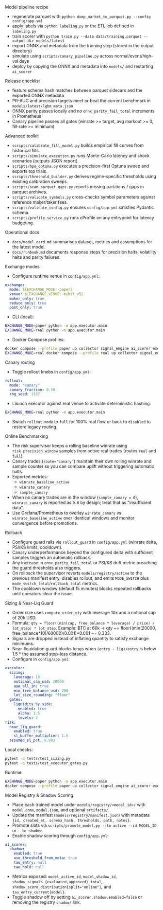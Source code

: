 

Model pipeline recipe
- regenerate parquet with `python dump_market_to_parquet.py --config config/app.yml`
- apply labels via `python labeling.py` or the ETL job defined in `labeling.py`
- train scorer with `python train.py --data data/training.parquet --output-dir models/latest`
- export ONNX and metadata from the training step (stored in the output directory)
- simulate using `scripts/canary_pipeline.py` across normal/event/high-vol days
- deploy by copying the ONNX and metadata into `models/` and restarting `ai_scorer`

Release checklist
- feature schema hash matches between parquet sidecars and the exported ONNX metadata
- PR-AUC and precision targets meet or beat the current benchmark in `models/latest/lgbm_meta.json`
- ONNX parity passes locally and no `onnx_parity_fail_total` increments in Prometheus
- Canary pipeline passes all gates (winrate >= target, avg markout >= 0, fill-rate >= minimum)

Advanced toolkit
- `scripts/calibrate_fill_model.py` builds empirical fill curves from historical fills.
- `scripts/simulate_execution.py` runs Monte-Carlo latency and shock scenarios (outputs JSON report).
- `scripts/hpo_optuna.py` executes a precision-first Optuna sweep and exports top trials.
- `scripts/threshold_builder.py` derives regime-specific thresholds using existing calibration sweeps.
- `scripts/scan_parquet_gaps.py` reports missing partitions / gaps in parquet archives.
- `scripts/validate_symbols.py` cross-checks symbol parameters against reference maker/taker fees.
- `scripts/validate_config.py` ensures `config/app.yml` satisfies Pydantic schema.
- `scripts/profile_service.py` runs cProfile on any entrypoint for latency budgeting.

Operational docs
- `docs/model_card.md` summarises dataset, metrics and assumptions for the latest model.
- `docs/runbook.md` documents response steps for precision halts, volatility halts and parity failures.

Exchange modes
- Configure runtime venue in `config/app.yml`:

```yaml
exchange:
  mode: ${EXCHANGE_MODE:-paper}
  venue: ${EXCHANGE_VENUE:-bybit_v5}
  maker_only: true
  reduce_only: true
  post_only: true
```

- CLI (local):

```bash
EXCHANGE_MODE=paper python -m app.executor.main
EXCHANGE_MODE=real python -m app.executor.main
```

- Docker Compose profiles:

```bash
docker compose --profile paper up collector signal_engine ai_scorer executor
EXCHANGE_MODE=real docker compose --profile real up collector signal_engine ai_scorer executor
```


Canary routing
- Toggle rollout knobs in `config/app.yml`:

```yaml
rollout:
  mode: "canary"
  canary_fraction: 0.10
  rng_seed: 1337
```

- Launch executor against real venue to activate deterministic hashing:

```bash
EXCHANGE_MODE=real python -m app.executor.main
```

- Switch `rollout.mode` to `full` for 100% real flow or back to `disabled` to restore legacy routing.


Online Benchmarking
- The risk supervisor keeps a rolling baseline winrate using `risk.precision.window` samples from active real trades (routes `real` and `full`).
- Canary trades (`route="canary"`) maintain their own rolling winrate and sample counter so you can compare uplift without triggering automatic halts.
- Exported metrics:
  - `winrate_baseline_active`
  - `winrate_canary`
  - `sample_canary`
- When no canary trades are in the window (`sample_canary = 0`), `winrate_canary` is reported as `0.0` by design; treat that as "insufficient data".
- Use Grafana/Prometheus to overlay `winrate_canary` vs `winrate_baseline_active` over identical windows and monitor convergence before promotions.

Rollback
- Configure guard rails via `rollout_guard` in `config/app.yml` (winrate delta, PSI/KS limits, cooldown).
- Canary underperformance beyond the configured delta with sufficient samples triggers an automatic rollback.
- Any increase in `onnx_parity_fail_total` or PSI/KS drift metric breaching the guard thresholds also triggers.
- On rollback the supervisor reverts `models/registry/active` to the previous manifest entry, disables rollout, and emits `MODE_SWITCH` plus `mode_switch_total`/`rollback_total` metrics.
- The cooldown window (default 15 minutes) blocks repeated rollbacks until operators clear the issue.


Sizing & Near-Liq Guard
- Order size uses `compute_order_qty` with leverage 10x and a notional cap of 20k USD.
- Formula: `qty = floor((min(cap, free_balance * leverage) / price) / lot_step) * lot_step`.
  Example: BTC at 60k -> qty ~= floor((min(20000, free_balance*10)/60000)/0.001)*0.001 ~= 0.333.
- Signals are dropped instead of inflating quantity to satisfy exchange minimums.
- Near-liquidation guard blocks longs when `(entry - liq)/entry` is below 1.5 * the assumed stop-loss distance.
- Configure in `config/app.yml`:

```yaml
executor:
  sizing:
    leverage: 10
    notional_cap_usd: 20000
    use_all_in: true
    min_free_balance_usd: 200
    lot_size_rounding: "floor"
  gates:
    liquidity_by_side:
      enabled: true
      alpha: 1.5
      levels: 3
risk:
  near_liq_guard:
    enabled: true
    sl_buffer_multiplier: 1.5
  assumed_sl_pct: 0.003
```

Local checks:
```bash
pytest -q tests/test_sizing.py
pytest -q tests/test_executor_gates.py
```

Runtime:
```bash
EXCHANGE_MODE=paper python -m app.executor.main
docker compose --profile paper up collector signal_engine ai_scorer executor
```

Model Registry & Shadow Scoring
- Place each trained model under `models/registry/<model_id>/` with `model.onnx`, `model.json`, and optional `artifacts/`.
- Update the manifest (`models/registry/manifest.json`) with metadata `{id, created_at, schema_hash, thresholds, path, notes}`.
- Promote slots via `scripts/promote_model.py --to active --id MODEL_ID` or `--to shadow`.
- Enable shadow scoring through `config/app.yml`:

```yaml
ai_scorer:
  shadow:
    enabled: true
    use_threshold_from_meta: true
    tau_entry: null
    tau_hold: null
```

- Metrics exposed: `model_active_id`, `model_shadow_id`, `shadow_signals_{evaluated,approved}_total`, `shadow_score_distribution{split="online"}`, and `tau_entry_current{model}`.
- Toggle shadow off by setting `ai_scorer.shadow.enabled=false` or removing the registry `shadow/` link.
